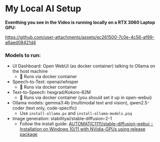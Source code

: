 # My Local AI Setup

**Eventhing you see in the Video is running locally on a RTX 3060 Laptop GPU:**

https://github.com/user-attachments/assets/ec261500-7c0e-4c56-af99-a6aed08421d4

### Models to run:

- UI Dashboard: Open WebUI (as docker container) talking to Ollama on the host machine
  - 🐋 Runs via docker container
- Speech-to-Text: openai/whisper 
  - 🐋 Runs via docker container
- Text-to-Speech: hexgrad/Kokoro-82M
  - 🐋 Runs via docker container (you should set it up in open-webui)
- Ollama models: gemma3:4b (multimodal text and vision), qwen2.5-coder (text only, code-specific)
  - Use `install-ollama.ps` and `install-ollama-models.psq`
- Image generation: stabilityai/stable-diffusion-2-1
  - Follow the install guide: [AUTOMATIC1111/stable-diffusion-webui :: Installation on Windows 10/11 with NVidia-GPUs using release package](https://github.com/AUTOMATIC1111/stable-diffusion-webui#installation-on-windows-1011-with-nvidia-gpus-using-release-package)
